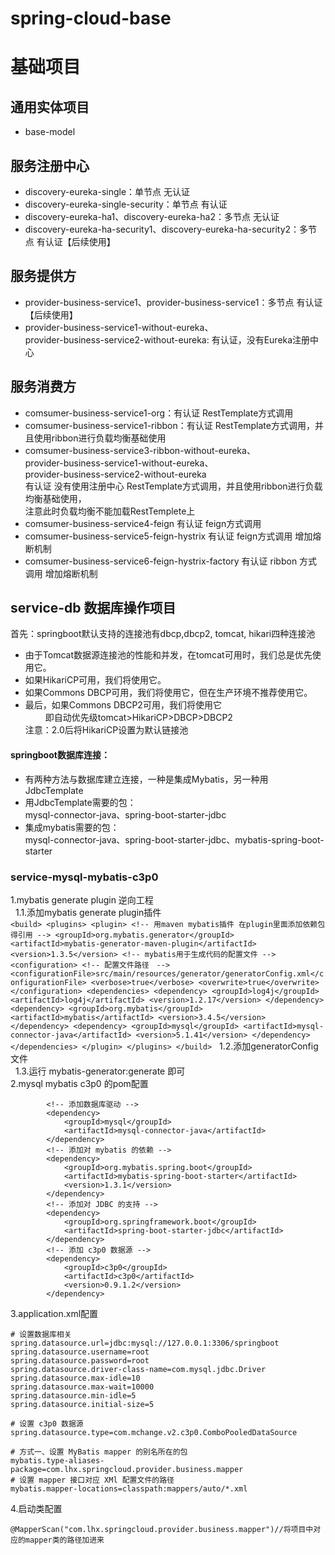 # spring-cloud-base
# 基础项目
## 通用实体项目
*    base-model
## 服务注册中心
*    discovery-eureka-single：单节点 无认证
*    discovery-eureka-single-security：单节点 有认证
*    discovery-eureka-ha1、discovery-eureka-ha2：多节点 无认证
*    discovery-eureka-ha-security1、discovery-eureka-ha-security2：多节点 有认证【后续使用】
## 服务提供方
*    provider-business-service1、provider-business-service1：多节点 有认证【后续使用】 
*    provider-business-service1-without-eureka、    
      provider-business-service2-without-eureka:  有认证，没有Eureka注册中心
## 服务消费方
*    comsumer-business-service1-org：有认证 RestTemplate方式调用
*    comsumer-business-service1-ribbon：有认证 RestTemplate方式调用，并且使用ribbon进行负载均衡基础使用
*    comsumer-business-service3-ribbon-without-eureka、  
      provider-business-service1-without-eureka、    
      provider-business-service2-without-eureka  
    有认证 没有使用注册中心 RestTemplate方式调用，并且使用ribbon进行负载均衡基础使用，  
    注意此时负载均衡不能加载RestTemplete上
*   comsumer-business-service4-feign     有认证 feign方式调用
*   comsumer-business-service5-feign-hystrix     有认证 feign方式调用 增加熔断机制
*   comsumer-business-service6-feign-hystrix-factory    有认证 ribbon 方式调用 增加熔断机制 


## service-db 数据库操作项目
首先：springboot默认支持的连接池有dbcp,dbcp2, tomcat, hikari四种连接池  
*    由于Tomcat数据源连接池的性能和并发，在tomcat可用时，我们总是优先使用它。  
*    如果HikariCP可用，我们将使用它。  
*    如果Commons DBCP可用，我们将使用它，但在生产环境不推荐使用它。  
*    最后，如果Commons DBCP2可用，我们将使用它  
　　  即自动优先级tomcat>HikariCP>DBCP>DBCP2  
注意：2.0后将HikariCP设置为默认链接池
#### springboot数据库连接：
*    有两种方法与数据库建立连接，一种是集成Mybatis，另一种用JdbcTemplate
*    用JdbcTemplate需要的包：  
        mysql-connector-java、spring-boot-starter-jdbc
*    集成mybatis需要的包：  
        mysql-connector-java、spring-boot-starter-jdbc、mybatis-spring-boot-starter
### service-mysql-mybatis-c3p0  
1.mybatis generate plugin 逆向工程   
&nbsp;&nbsp;1.1.添加mybatis generate plugin插件  
    ```
        <build>
            <plugins>
                <plugin>
                    <!--
                    用maven mybatis插件
                    在plugin里面添加依赖包得引用
                    -->
                    <groupId>org.mybatis.generator</groupId>
                    <artifactId>mybatis-generator-maven-plugin</artifactId>
                    <version>1.3.5</version>
                    <!-- mybatis用于生成代码的配置文件 -->
                    <configuration>
                        <!-- 配置文件路径　-->
                        <configurationFile>src/main/resources/generator/generatorConfig.xml</configurationFile>
                        <verbose>true</verbose>
                        <overwrite>true</overwrite>
                    </configuration>
                    <dependencies>
                        <dependency>
                            <groupId>log4j</groupId>
                            <artifactId>log4j</artifactId>
                            <version>1.2.17</version>
                        </dependency>
                        <dependency>
                            <groupId>org.mybatis</groupId>
                            <artifactId>mybatis</artifactId>
                            <version>3.4.5</version>
                        </dependency>
                        <dependency>
                            <groupId>mysql</groupId>
                            <artifactId>mysql-connector-java</artifactId>
                            <version>5.1.41</version>
                        </dependency>
                    </dependencies>
                </plugin>
            </plugins>
        </build>
    ```
&nbsp;&nbsp;1.2.添加generatorConfig文件  
&nbsp;&nbsp;1.3.运行 mybatis-generator:generate 即可  
2.mysql mybatis c3p0 的pom配置
```$xslt
        <!-- 添加数据库驱动 -->
        <dependency>
            <groupId>mysql</groupId>
            <artifactId>mysql-connector-java</artifactId>
        </dependency>
        <!-- 添加对 mybatis 的依赖 -->
        <dependency>
            <groupId>org.mybatis.spring.boot</groupId>
            <artifactId>mybatis-spring-boot-starter</artifactId>
            <version>1.3.1</version>
        </dependency>
        <!-- 添加对 JDBC 的支持 -->
        <dependency>
            <groupId>org.springframework.boot</groupId>
            <artifactId>spring-boot-starter-jdbc</artifactId>
        </dependency>
        <!-- 添加 c3p0 数据源 -->
        <dependency>
            <groupId>c3p0</groupId>
            <artifactId>c3p0</artifactId>
            <version>0.9.1.2</version>
        </dependency>
```
3.application.xml配置
```$xslt
# 设置数据库相关
spring.datasource.url=jdbc:mysql://127.0.0.1:3306/springboot
spring.datasource.username=root
spring.datasource.password=root
spring.datasource.driver-class-name=com.mysql.jdbc.Driver
spring.datasource.max-idle=10
spring.datasource.max-wait=10000
spring.datasource.min-idle=5
spring.datasource.initial-size=5

# 设置 c3p0 数据源
spring.datasource.type=com.mchange.v2.c3p0.ComboPooledDataSource

# 方式一、设置 MyBatis mapper 的别名所在的包
mybatis.type-aliases-package=com.lhx.springcloud.provider.business.mapper
# 设置 mapper 接口对应 XMl 配置文件的路径
mybatis.mapper-locations=classpath:mappers/auto/*.xml
```
4.启动类配置
```$xslt
@MapperScan("com.lhx.springcloud.provider.business.mapper")//将项目中对应的mapper类的路径加进来
```